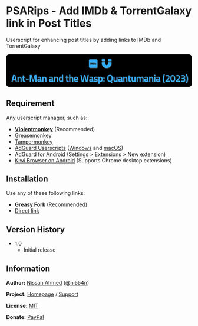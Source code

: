 # PSARips - Add IMDb & TorrentGalaxy link in Post Titles

Userscript for enhancing post titles by adding links to IMDb and TorrentGalaxy

![Preview](https://github.com/ni554n/userscripts/raw/master/.images/psarips-add-imdb-n-tgx-link-in-post-titles.png)

## Requirement

Any userscript manager, such as:

- [**Violentmonkey**](https://violentmonkey.github.io/get-it/) (Recommended)
- [Greasemonkey](https://addons.mozilla.org/en-US/firefox/addon/greasemonkey/)
- [Tampermonkey](https://www.tampermonkey.net/)
- [AdGuard Userscripts](https://kb.adguard.com/en/general/userscripts) ([Windows](https://kb.adguard.com/en/windows/features/extensions) and [macOS](https://kb.adguard.com/en/macos/features/extensions))
- [AdGuard for Android](https://adguard.com/en/adguard-android/overview.html) (Settings > Extensions > New extension)
- [Kiwi Browser on Android](https://play.google.com/store/apps/details?id=com.kiwibrowser.browser) (Supports Chrome desktop extensions)

## Installation

Use any of these following links:

- [**Greasy Fork**](https://greasyfork.org/en/scripts/470758-psarips-add-imdb-torrentgalaxy-link-in-post-titles) (Recommended)
- [Direct link](https://github.com/ni554n/userscripts/raw/master/psarips/add-imdb-n-tgx-link-in-post-titles/script.user.js)

## Version History

- 1.0
  - Initial release

## Information

**Author:** [Nissan Ahmed](https://anissan.com) ([@ni554n](https://twitter.com/ni554n))

**Project:** [Homepage](https://github.com/ni554n/userscripts/) / [Support](https://github.com/ni554n/userscripts/issues)

**License:** [MIT](https://github.com/ni554n/userscripts/blob/master/LICENSE)

**Donate:** [PayPal](https://paypal.me/ni554n)
